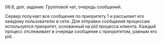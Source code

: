 06.6, доп. задание.
Групповой чат, очередь сообщений.

Сервер получает все сообщения по приоритету 1 и рассылает его каждому пользователю в сети.
Для отправки сообщений процессам используется приоритет, основанный на pid процесса клиента.
Каждый процесс отслеживает в очереди сообщения с приоритетом, равным его pid.

